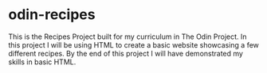# odin-recipes
This is the Recipes Project built for my curriculum in The Odin Project. In this project I will be using HTML to create a basic website showcasing a few different recipes. By the end of this project I will have demonstrated my skills in basic HTML.
